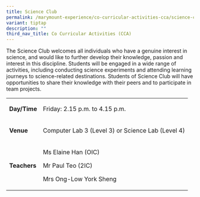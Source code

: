 ```yaml
---
title: Science Club
permalink: /marymount-experience/co-curricular-activities-cca/science-club/
variant: tiptap
description: ""
third_nav_title: Co Curricular Activities (CCA)
---
```

<p>The Science Club welcomes all individuals who have a genuine interest
in science, and would like to further develop their knowledge, passion
and interest in this discipline. Students will be engaged in a wide range
of activities, including conducting science experiments and attending learning
journeys to science-related destinations. Students of Science Club will
have opportunities to share their knowledge with their peers and to participate
in team projects.</p>
<table style="minWidth: 50px">
<colgroup>
<col>
<col>
</colgroup>
<tbody>
<tr>
<td rowspan="1" colspan="1">
<p><strong>Day/Time</strong>
</p>
</td>
<td rowspan="1" colspan="1">
<p>Friday: 2.15 p.m. to 4.15 p.m.</p>
</td>
</tr>
<tr>
<td rowspan="1" colspan="1">
<p><strong>Venue</strong>
</p>
</td>
<td rowspan="1" colspan="1">
<p>Computer Lab 3 (Level 3) or Science Lab (Level 4)</p>
</td>
</tr>
<tr>
<td rowspan="1" colspan="1">
<p><strong>Teachers</strong>
</p>
</td>
<td rowspan="1" colspan="1">
<p>Ms Elaine Han (OIC)</p>
<p>Mr Paul Teo (2IC)</p>
<p>Mrs Ong-Low York Sheng</p>
</td>
</tr>
</tbody>
</table>
<p></p>